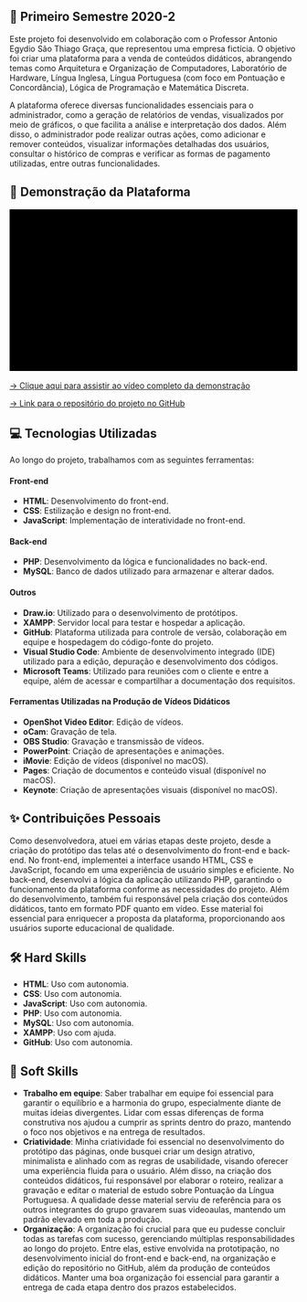 ## 📝 Primeiro Semestre 2020-2

Este projeto foi desenvolvido em colaboração com o Professor Antonio Egydio São Thiago Graça, que representou uma empresa fictícia. O objetivo foi criar uma plataforma para a venda de 
conteúdos didáticos, abrangendo temas como Arquitetura e Organização de Computadores, Laboratório de Hardware, Língua Inglesa, Língua Portuguesa (com foco em Pontuação e Concordância), 
Lógica de Programação e Matemática Discreta.

A plataforma oferece diversas funcionalidades essenciais para o administrador, como a geração de relatórios de vendas, visualizados por meio de gráficos, o que facilita a análise e 
interpretação dos dados. Além disso, o administrador pode realizar outras ações, como adicionar e remover conteúdos, visualizar informações detalhadas dos usuários, consultar o histórico 
de compras e verificar as formas de pagamento utilizadas, entre outras funcionalidades.

## 🚀 Demonstração da Plataforma

<p align="center">
  <img src="https://github.com/deborafaria01/TG-fatec/blob/main/Gifs/termos_politica_contato.gif" style="width: 700px; height: auto;">
</p>

[→ Clique aqui para assistir ao vídeo completo da demonstração](https://youtu.be/Cr8yooCzASA)

[→ Link para o repositório do projeto no GitHub](https://github.com/deborafaria01/projetoIntegrador_hephaestus_academy)


## 💻 Tecnologias Utilizadas
Ao longo do projeto, trabalhamos com as seguintes ferramentas:

#### Front-end
- **HTML**: Desenvolvimento do front-end.
- **CSS**: Estilização e design no front-end.
- **JavaScript**: Implementação de interatividade no front-end.

#### Back-end
- **PHP**: Desenvolvimento da lógica e funcionalidades no back-end.
- **MySQL**: Banco de dados utilizado para armazenar e alterar dados.

#### Outros
- **Draw.io**: Utilizado para o desenvolvimento de protótipos.
- **XAMPP**: Servidor local para testar e hospedar a aplicação.
- **GitHub**: Plataforma utilizada para controle de versão, colaboração em equipe e hospedagem do código-fonte do projeto.
- **Visual Studio Code**: Ambiente de desenvolvimento integrado (IDE) utilizado para a edição, depuração e desenvolvimento dos códigos.
- **Microsoft Teams**: Utilizado para reuniões com o cliente e entre a equipe, além de acessar e compartilhar a documentação dos requisitos.

#### Ferramentas Utilizadas na Produção de Vídeos Didáticos
- **OpenShot Video Editor**: Edição de vídeos.
- **oCam**: Gravação de tela.
- **OBS Studio**: Gravação e transmissão de vídeos.
- **PowerPoint**: Criação de apresentações e animações.
- **iMovie**: Edição de vídeos (disponível no macOS).
- **Pages**: Criação de documentos e conteúdo visual (disponível no macOS).
- **Keynote**: Criação de apresentações visuais (disponível no macOS).

## ✨ Contribuições Pessoais
Como desenvolvedora, atuei em várias etapas deste projeto, desde a criação do protótipo das telas até o desenvolvimento do front-end e back-end. No front-end, implementei a interface 
usando HTML, CSS e JavaScript, focando em uma experiência de usuário simples e eficiente. No back-end, desenvolvi a lógica da aplicação utilizando PHP, garantindo o funcionamento da 
plataforma conforme as necessidades do projeto. Além do desenvolvimento, também fui responsável pela criação dos conteúdos didáticos, tanto em formato PDF quanto em vídeo. Esse material 
foi essencial para enriquecer a proposta da plataforma, proporcionando aos usuários suporte educacional de qualidade.

## 🛠️ Hard Skills
- **HTML**: Uso com autonomia.
- **CSS**: Uso com autonomia.
- **JavaScript**: Uso com autonomia.
- **PHP**: Uso com autonomia.
- **MySQL**: Uso com autonomia.
- **XAMPP**: Uso com ajuda.
- **GitHub**: Uso com autonomia.

## 🌱 Soft Skills
- **Trabalho em equipe**: Saber trabalhar em equipe foi essencial para garantir o equilíbrio e a harmonia do grupo, especialmente diante de muitas ideias divergentes. Lidar com essas 
diferenças de forma construtiva nos ajudou a cumprir as sprints dentro do prazo, mantendo o foco nos objetivos e na entrega de resultados.
- **Criatividade**: Minha criatividade foi essencial no desenvolvimento do protótipo das páginas, onde busquei criar um design atrativo, minimalista e alinhado com as regras de 
usabilidade, visando oferecer uma experiência fluida para o usuário. Além disso, na criação dos conteúdos didáticos, fui responsável por elaborar o roteiro, realizar a gravação e editar 
o material de estudo sobre Pontuação da Língua Portuguesa. A qualidade desse material serviu de referência para os outros integrantes do grupo gravarem suas videoaulas, mantendo um 
padrão elevado em toda a produção.
- **Organização**: A organização foi crucial para que eu pudesse concluir todas as tarefas com sucesso, gerenciando múltiplas responsabilidades ao longo do projeto. Entre elas, estive 
envolvida na prototipação, no desenvolvimento inicial do front-end e back-end, na organização e edição do repositório no GitHub, além da produção de conteúdos didáticos. Manter uma boa 
organização foi essencial para garantir a entrega de cada etapa dentro dos prazos estabelecidos.






